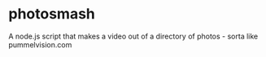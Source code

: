 photosmash
==========

A node.js script that makes a video out of a directory of photos - sorta like pummelvision.com
